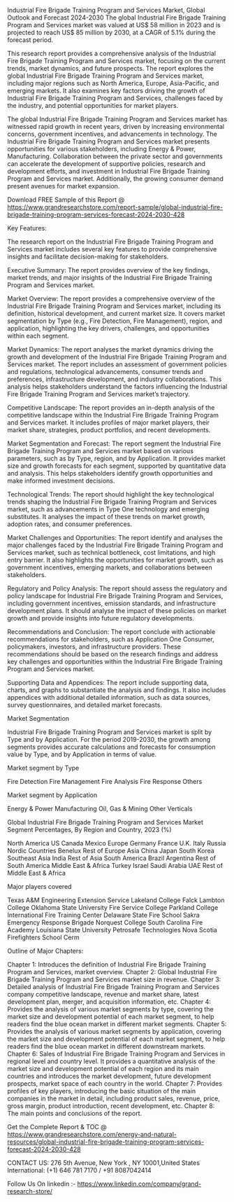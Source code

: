 Industrial Fire Brigade Training Program and Services Market, Global Outlook and Forecast 2024-2030
The global Industrial Fire Brigade Training Program and Services market was valued at US$ 58 million in 2023 and is projected to reach US$ 85 million by 2030, at a CAGR of 5.1% during the forecast period.

This research report provides a comprehensive analysis of the Industrial Fire Brigade Training Program and Services market, focusing on the current trends, market dynamics, and future prospects. The report explores the global Industrial Fire Brigade Training Program and Services market, including major regions such as North America, Europe, Asia-Pacific, and emerging markets. It also examines key factors driving the growth of Industrial Fire Brigade Training Program and Services, challenges faced by the industry, and potential opportunities for market players.

The global Industrial Fire Brigade Training Program and Services market has witnessed rapid growth in recent years, driven by increasing environmental concerns, government incentives, and advancements in technology. The Industrial Fire Brigade Training Program and Services market presents opportunities for various stakeholders, including Energy & Power, Manufacturing. Collaboration between the private sector and governments can accelerate the development of supportive policies, research and development efforts, and investment in Industrial Fire Brigade Training Program and Services market. Additionally, the growing consumer demand present avenues for market expansion.

Download FREE Sample of this Report @ https://www.grandresearchstore.com/report-sample/global-industrial-fire-brigade-training-program-services-forecast-2024-2030-428

Key Features:

The research report on the Industrial Fire Brigade Training Program and Services market includes several key features to provide comprehensive insights and facilitate decision-making for stakeholders.

Executive Summary: The report provides overview of the key findings, market trends, and major insights of the Industrial Fire Brigade Training Program and Services market.

Market Overview: The report provides a comprehensive overview of the Industrial Fire Brigade Training Program and Services market, including its definition, historical development, and current market size. It covers market segmentation by Type (e.g., Fire Detection, Fire Management), region, and application, highlighting the key drivers, challenges, and opportunities within each segment.

Market Dynamics: The report analyses the market dynamics driving the growth and development of the Industrial Fire Brigade Training Program and Services market. The report includes an assessment of government policies and regulations, technological advancements, consumer trends and preferences, infrastructure development, and industry collaborations. This analysis helps stakeholders understand the factors influencing the Industrial Fire Brigade Training Program and Services market’s trajectory.

Competitive Landscape: The report provides an in-depth analysis of the competitive landscape within the Industrial Fire Brigade Training Program and Services market. It includes profiles of major market players, their market share, strategies, product portfolios, and recent developments.

Market Segmentation and Forecast: The report segment the Industrial Fire Brigade Training Program and Services market based on various parameters, such as by Type, region, and by Application. It provides market size and growth forecasts for each segment, supported by quantitative data and analysis. This helps stakeholders identify growth opportunities and make informed investment decisions.

Technological Trends: The report should highlight the key technological trends shaping the Industrial Fire Brigade Training Program and Services market, such as advancements in Type One technology and emerging substitutes. It analyses the impact of these trends on market growth, adoption rates, and consumer preferences.

Market Challenges and Opportunities: The report identify and analyses the major challenges faced by the Industrial Fire Brigade Training Program and Services market, such as technical bottleneck, cost limitations, and high entry barrier. It also highlights the opportunities for market growth, such as government incentives, emerging markets, and collaborations between stakeholders.

Regulatory and Policy Analysis: The report should assess the regulatory and policy landscape for Industrial Fire Brigade Training Program and Services, including government incentives, emission standards, and infrastructure development plans. It should analyse the impact of these policies on market growth and provide insights into future regulatory developments.

Recommendations and Conclusion: The report conclude with actionable recommendations for stakeholders, such as Application One Consumer, policymakers, investors, and infrastructure providers. These recommendations should be based on the research findings and address key challenges and opportunities within the Industrial Fire Brigade Training Program and Services market.

Supporting Data and Appendices: The report include supporting data, charts, and graphs to substantiate the analysis and findings. It also includes appendices with additional detailed information, such as data sources, survey questionnaires, and detailed market forecasts.

Market Segmentation

Industrial Fire Brigade Training Program and Services market is split by Type and by Application. For the period 2019-2030, the growth among segments provides accurate calculations and forecasts for consumption value by Type, and by Application in terms of value.

Market segment by Type

Fire Detection
Fire Management
Fire Analysis
Fire Response
Others

Market segment by Application

Energy & Power
Manufacturing
Oil, Gas & Mining
Other Verticals

Global Industrial Fire Brigade Training Program and Services Market Segment Percentages, By Region and Country, 2023 (%)

North America
US
Canada
Mexico
Europe
Germany
France
U.K.
Italy
Russia
Nordic Countries
Benelux
Rest of Europe
Asia
China
Japan
South Korea
Southeast Asia
India
Rest of Asia
South America
Brazil
Argentina
Rest of South America
Middle East & Africa
Turkey
Israel
Saudi Arabia
UAE
Rest of Middle East & Africa

Major players covered

Texas A&M Engineering Extension Service
Lakeland College
Falck
Lambton College
Oklahoma State University
Fire Service College
Parkland College
International Fire Training Center
Delaware State Fire School
Sakra Emergency Response Brigade
Norquest College
South Carolina Fire Academy
Louisiana State University
Petrosafe Technologies
Nova Scotia Firefighters School
Cerm

Outline of Major Chapters:

Chapter 1: Introduces the definition of Industrial Fire Brigade Training Program and Services, market overview.
Chapter 2: Global Industrial Fire Brigade Training Program and Services market size in revenue.
Chapter 3: Detailed analysis of Industrial Fire Brigade Training Program and Services company competitive landscape, revenue and market share, latest development plan, merger, and acquisition information, etc.
Chapter 4: Provides the analysis of various market segments by type, covering the market size and development potential of each market segment, to help readers find the blue ocean market in different market segments.
Chapter 5: Provides the analysis of various market segments by application, covering the market size and development potential of each market segment, to help readers find the blue ocean market in different downstream markets.
Chapter 6: Sales of Industrial Fire Brigade Training Program and Services in regional level and country level. It provides a quantitative analysis of the market size and development potential of each region and its main countries and introduces the market development, future development prospects, market space of each country in the world.
Chapter 7: Provides profiles of key players, introducing the basic situation of the main companies in the market in detail, including product sales, revenue, price, gross margin, product introduction, recent development, etc.
Chapter 8: The main points and conclusions of the report.

Get the Complete Report & TOC @ https://www.grandresearchstore.com/energy-and-natural-resources/global-industrial-fire-brigade-training-program-services-forecast-2024-2030-428

CONTACT US:
276 5th Avenue, New York , NY 10001,United States
International: (+1) 646 781 7170 / +91 8087042414

Follow Us On linkedin :- https://www.linkedin.com/company/grand-research-store/
